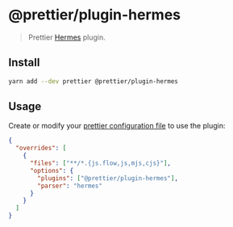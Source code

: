 # @prettier/plugin-hermes

> Prettier [Hermes](https://github.com/facebook/hermes/blob/main/README.md) plugin.

## Install

```bash
yarn add --dev prettier @prettier/plugin-hermes
```

## Usage

Create or modify your [prettier configuration file](https://prettier.io/docs/en/configuration) to use the plugin:

```json
{
  "overrides": [
    {
      "files": ["**/*.{js.flow,js,mjs,cjs}"],
      "options": {
        "plugins": ["@prettier/plugin-hermes"],
        "parser": "hermes"
      }
    }
  ]
}
```
